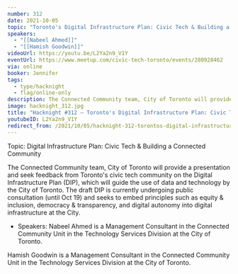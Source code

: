 ```yaml
---
number: 312
date: 2021-10-05
topic: "Toronto's Digital Infrastructure Plan: Civic Tech & Building a Connected Community"
speakers:
  - "[[Nabeel Ahmed]]"
  - "[[Hamish Goodwin]]"
videoUrl: https://youtu.be/L2Ya2n9_V1Y
eventUrl: https://www.meetup.com/civic-tech-toronto/events/280928462
via: online
booker: Jennifer
tags:
  - type/hacknight
  - flag/online-only
description: The Connected Community team, City of Toronto will provide a presentation and seek feedback from Toronto's civic tech community on the Digital Infrastructure Plan (DIP), which will guide the use of data and technology by the City of Toronto. The draft DIP is currently undergoing public consultation (until Oct 19) and seeks to embed principles such as equity & inclusion, democracy & transparency, and digital autonomy into digital infrastructure at the City.
image: hacknight_312.jpg
title: "Hacknight #312 – Toronto's Digital Infrastructure Plan: Civic Tech & Building a Connected Community"
youtubeID: L2Ya2n9_V1Y
redirect_from: /2021/10/05/hacknight-312-torontos-digital-infrastructure-plan-civic-tech-building-a-connected-community-with-nabeel-ahmed-hamish-goodwin/
---
```


Topic:
Digital Infrastructure Plan: Civic Tech & Building a Connected Community

The Connected Community team, City of Toronto will provide a presentation and seek feedback from Toronto's civic tech community on the Digital Infrastructure Plan (DIP), which will guide the use of data and technology by the City of Toronto. The draft DIP is currently undergoing public consultation (until Oct 19) and seeks to embed principles such as equity & inclusion, democracy & transparency, and digital autonomy into digital infrastructure at the City.

+ Speakers:
Nabeel Ahmed is a Management Consultant in the Connected Community Unit in the Technology Services Division at the City of Toronto.

Hamish Goodwin is a Management Consultant in the Connected Community Unit in the Technology Services Division at the City of Toronto.
